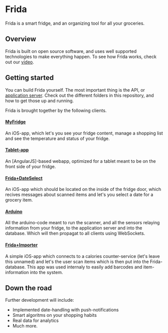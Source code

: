 Frida
========

Frida is a smart fridge, and an organizing tool for all your groceries.

## Overview
Frida is built on open source software, and uses well supported technologies to make everything happen.
To see how Frida works, check out our [video].

## Getting started
You can build Frida yourself.
The most important thing is the API, or [application server].
Check out the different folders in this repository, and how to get those up and running.

Frida is brought together by the following clients.
#### [MyFridge]
An iOS-app, which let's you see your fridge content, manage a shopping list and see the temperature and status of your fridge.

#### [Tablet-app]
An [AngularJS]-based webapp, optimized for a tablet meant to be on the front side of your fridge.

#### [Frida+DateSelect]
An iOS-app which should be located on the inside of the fridge door, which recives messages about scanned items and let's you select a date for a grocery item.

#### [Arduino]
All the arduino-code meant to run the scanner, and all the sensors relaying information from your fridge, to the application server and into the database. Which will then propagat to all clients using WebSockets.

#### [Frida+Importer]
A simple iOS-app which connects to a calories counter-service (let's leave this unnamed) and let's the user scan items which is then put into the Frida-database.
This app was used internaly to easily add barcodes and item-information into the system.

## Down the road
Further development will include:
* Implemented date-handling with push-notifications
* Smart algoritms on your shopping habits
* Real data for analytics
* Much more.


[video]: https://vimeo.com/67434248
[application server]: https://github.com/Jensen2k/Frida/tree/master/webserver
[MyFridge]: https://github.com/Jensen2k/Frida/tree/master/MyFridge
[Tablet-app]: https://github.com/Jensen2k/Frida/tree/master/tablet
[Frida+DateSelect]: https://github.com/Jensen2k/Frida/tree/master/Frida+DateSelect
[Arduino]: https://github.com/Jensen2k/Frida/tree/master/arduino
[Frida+Importer]: https://github.com/Jensen2k/Frida/tree/master/Frida+Importer